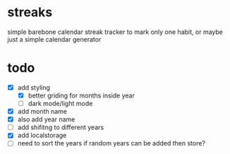 # streaks

simple barebone calendar streak tracker to mark only one habit, or maybe just a simple calendar generator

# todo

- [x] add styling
  - [x] better griding for months inside year
  - [ ] dark mode/light mode
- [x] add month name
- [x] also add year name
- [ ] add shifitng to different years
- [x] add localstorage
- [ ] need to sort the years if random years can be added then store?
